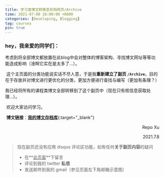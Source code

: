 ```yaml
---
title: 学习类博文转移至存档网页/Archive
time: 2021-07-08 16:00:00 +0800
categories: [Developing, Blogging]
tag: courses
pin: true
---
```


### hey，我亲爱的同学们：

​		考虑到将全部博文都放置在此blog中会对整体的博客架构、寻找博文网址等等功能造成影响（淦啊它实在是太多了...）。

​		这个主页面的分类功能说实话不尽人意，于是我**重新建立了副页 `/Archive`**，目的在于存放并对博文进行更优化的分类，更加方便进行查找与编写（更加有条理？）

​		我已经将所有的课程类博文全部转移到了这个副页中（现在只有核信息获取处理...）。

​		欢迎大家访问学习。

​		**博文链接**：[**我的博文存档库**](https://repo-kristx.github.io/Archive/){:target="_blank"}

<p align="right">Repo Xu</p>

<p align="right">2021.7.8</p>

> 现在副页还没有应用 disqus 评论区功能，如有任何**关于副页内容**的疑问
>
> + 在**<u>此页面</u>**下留言
> + 评论到我的 twitter **私信**
> + 发送邮件到我的 gmail（参见页面左下角邮箱示意图）

